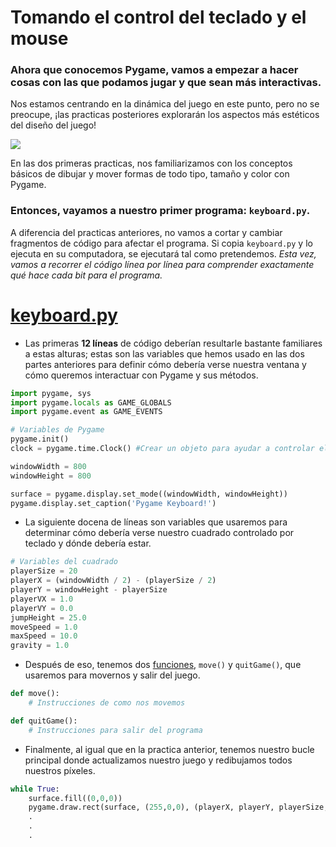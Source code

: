 # Tomando el control del teclado y el mouse
### Ahora que conocemos Pygame, vamos a empezar a hacer cosas con las que podamos jugar y que sean más interactivas. 

Nos estamos centrando en la dinámica del juego en este punto, pero no se preocupe, ¡las practicas posteriores explorarán los aspectos más estéticos del diseño del juego!

![](https://media.giphy.com/media/11y8mcRPyJ4aSk/giphy.gif)

En las dos primeras practicas, nos familiarizamos con los conceptos básicos de dibujar y mover formas de todo tipo, tamaño y color con Pygame. 

### Entonces, vayamos a nuestro primer programa: `keyboard.py`. 

A diferencia del practicas anteriores, no vamos a cortar y cambiar fragmentos de código para afectar el programa. Si copia `keyboard.py` y lo ejecuta en su computadora, se ejecutará tal como pretendemos. *Esta vez, vamos a recorrer el código línea por línea para comprender exactamente qué hace cada bit para el programa.*

# [keyboard.py](https://github.com/Ezzzzzzzzzzzzzz/Taller_PyG/blob/master/PracticasPyG/Practica3/keyboard.py)

- Las primeras **12 líneas** de código deberían resultarle bastante familiares a estas alturas; estas son las variables que hemos usado en las dos partes anteriores para definir cómo debería verse nuestra ventana y cómo queremos interactuar con Pygame y sus métodos.

```python
import pygame, sys
import pygame.locals as GAME_GLOBALS
import pygame.event as GAME_EVENTS

# Variables de Pygame
pygame.init()
clock = pygame.time.Clock() #Crear un objeto para ayudar a controlar el tiempo

windowWidth = 800
windowHeight = 800

surface = pygame.display.set_mode((windowWidth, windowHeight))
pygame.display.set_caption('Pygame Keyboard!')
```

 - La siguiente docena de líneas son variables que usaremos para determinar cómo debería verse nuestro cuadrado controlado por teclado y dónde debería estar.

```python
# Variables del cuadrado
playerSize = 20
playerX = (windowWidth / 2) - (playerSize / 2)
playerY = windowHeight - playerSize
playerVX = 1.0
playerVY = 0.0
jumpHeight = 25.0
moveSpeed = 1.0
maxSpeed = 10.0
gravity = 1.0
```

 - Después de eso, tenemos dos [funciones](https://github.com/Ezzzzzzzzzzzzzz/Taller_PyG/blob/master/PracticasPyG/Practica3/Def_Funciones.md), `move()` y `quitGame()`, que usaremos para movernos y salir del juego. 
```python
def move():
	# Instrucciones de como nos movemos

def quitGame():
	# Instrucciones para salir del programa
```
 - Finalmente, al igual que en la practica anterior, tenemos nuestro bucle principal donde actualizamos nuestro juego y redibujamos todos nuestros píxeles.

```python
while True:
    surface.fill((0,0,0))
    pygame.draw.rect(surface, (255,0,0), (playerX, playerY, playerSize, playerSize))
    .
    .
    .
```



<!--stackedit_data:
eyJoaXN0b3J5IjpbLTIzMjk3OTA3OCwyMDg0NDU5MzAzLDE0Nj
cxMzA5NDQsODYwNDg5NzIwLC01NzU5Nzg0NDgsMTM3MTkzNDc2
OCwxNjU2OTg0NjgxLC0zMzU5NjIzNTIsLTExMzAyNjcxOTAsNj
gxNzE3MTAyLDE1NjcwOTQzNjAsNjMzNjg4OTcyLC05OTE4MDIw
MDEsMTYwNzE2NDUxOCwzMzAzOTU5MTcsLTEzODkxNjU2NiwtMT
UyMzc5MDMzNywtNTg4NTk2OTY1LDE2ODgxMzY4MjQsODM1NDM1
Njg2XX0=
-->